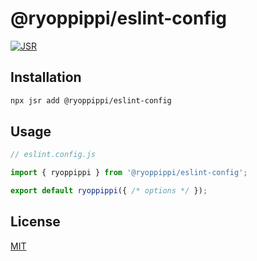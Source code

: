 # @ryoppippi/eslint-config

[![JSR](https://jsr.io/badges/@ryoppippi/eslint-config)](https://jsr.io/@ryoppippi/eslint-config)

## Installation

```sh
npx jsr add @ryoppippi/eslint-config
```

## Usage

```ts
// eslint.config.js

import { ryoppippi } from '@ryoppippi/eslint-config';

export default ryoppippi({ /* options */ });
```

## License

[MIT](./LICENSE)
